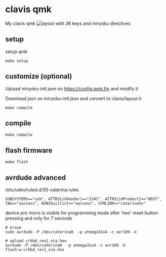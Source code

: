 # clavis qmk

My clavis qmk ![layout](images/) with 36 keys and miryoku directives

## setup

setup qmk

```
make setup
```

## customize (optional)

Upload miryoku-intl.json on https://config.qmk.fm and modify it

Download json on miryoku-intl.json and convert to clavis/layout.h

```
make compile
```

## compile

```
make compile
```

## flash firmware

```
make flash
```

## avrdude advanced

/etc/udev/ruled.d/55-caterina.rules

```
SUBSYSTEMS=="usb", ATTRS{idVendor}=="2341", ATTRS{idProduct}=="0037", TAG+="uaccess", RUN{builtin}+="uaccess", SYMLINK+="caterina%n"
```

device pro micro is visible for programming mode after 'two' reset button pressing and only for 7 seconds

```
# erase
sudo avrdude -P /dev/caterina0  -p atmega32u4 -c avr109 -e

# upload crkbd_rev1_via.hex
avrdude -P /dev/caterina0  -p atmega32u4 -c avr109 -U flash:w:crkbd_rev1_via.hex
```
